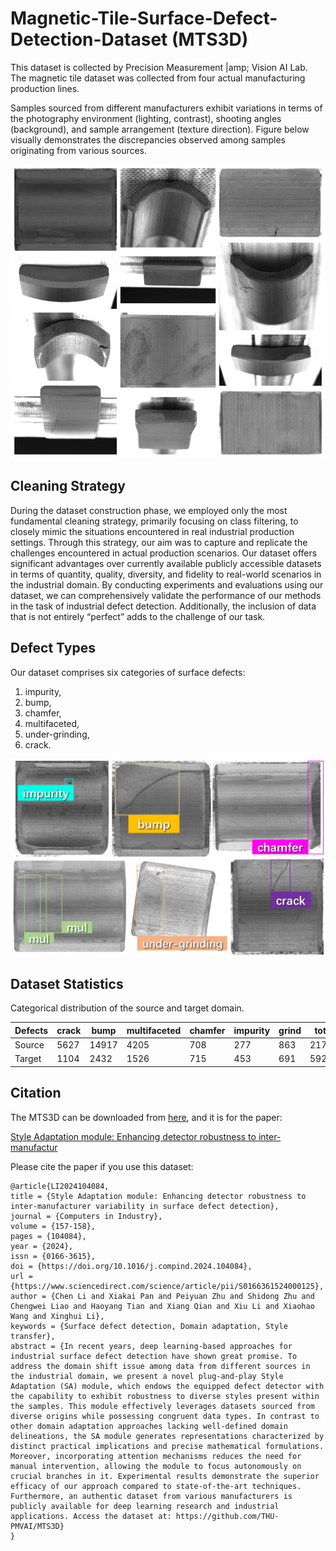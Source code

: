 # Magnetic-Tile-Surface-Defect-Detection-Dataset (MTS3D)

This dataset is collected by Precision Measurement |amp; Vision AI Lab. The magnetic tile dataset was collected from four actual manufacturing production lines.

Samples sourced from different manufacturers exhibit variations in terms of the photography environment (lighting, contrast), shooting angles (background), and sample arrangement (texture direction). Figure below visually demonstrates the discrepancies observed among samples originating from various sources.

![Samples from different manufacturing.](figs/diff_manu.png)

## Cleaning Strategy

During the dataset construction phase, we employed only the most fundamental cleaning strategy, primarily focusing on class filtering, to closely mimic the situations encountered in real industrial production settings. Through this strategy, our aim was to capture and replicate the challenges encountered in actual production scenarios. Our dataset offers significant advantages over currently available publicly accessible datasets in terms of quantity, quality, diversity, and fidelity to real-world scenarios in the industrial domain. By conducting experiments and evaluations using our dataset, we can comprehensively validate the performance of our methods in the task of industrial defect detection. Additionally, the inclusion of data that is not entirely “perfect” adds to the challenge of our task.

## Defect Types

Our dataset comprises six categories of surface defects:

1. impurity,
2. bump,
3. chamfer,
4. multifaceted,
5. under-grinding,
6. crack.

![Defects to be detected.](figs/defects.png)

## Dataset Statistics

Categorical distribution of the source and target domain.

| Defects | crack | bump  | multifaceted | chamfer | impurity | grind | total |
| ------- | ----- | ----- | ------------ | ------- | -------- | ----- | ----- |
| Source  | 5627  | 14917 | 4205         | 708     | 277      | 863   | 21700 |
| Target  | 1104  | 2432  | 1526         | 715     | 453      | 691   | 5927  |

## Citation

<!-- > We are actively working to advance the openness of our dataset, and it will be available online before April 15. -->

The MTS3D can be downloaded from [here](https://cloud.tsinghua.edu.cn/d/7338965b350b4b5b9902/), and it is for the paper:

<!-- [Style Adaptation module: Enhancing detector robustness to inter-manufactur](https://doi.org/10.1016/j.compind.2024.104084) -->
[Style Adaptation module: Enhancing detector robustness to inter-manufactur](https://authors.elsevier.com/c/1ino~bquFYjLz)

Please cite the paper if you use this dataset:

```
@article{LI2024104084,
title = {Style Adaptation module: Enhancing detector robustness to inter-manufacturer variability in surface defect detection},
journal = {Computers in Industry},
volume = {157-158},
pages = {104084},
year = {2024},
issn = {0166-3615},
doi = {https://doi.org/10.1016/j.compind.2024.104084},
url = {https://www.sciencedirect.com/science/article/pii/S0166361524000125},
author = {Chen Li and Xiakai Pan and Peiyuan Zhu and Shidong Zhu and Chengwei Liao and Haoyang Tian and Xiang Qian and Xiu Li and Xiaohao Wang and Xinghui Li},
keywords = {Surface defect detection, Domain adaptation, Style transfer},
abstract = {In recent years, deep learning-based approaches for industrial surface defect detection have shown great promise. To address the domain shift issue among data from different sources in the industrial domain, we present a novel plug-and-play Style Adaptation (SA) module, which endows the equipped defect detector with the capability to exhibit robustness to diverse styles present within the samples. This module effectively leverages datasets sourced from diverse origins while possessing congruent data types. In contrast to other domain adaptation approaches lacking well-defined domain delineations, the SA module generates representations characterized by distinct practical implications and precise mathematical formulations. Moreover, incorporating attention mechanisms reduces the need for manual intervention, allowing the module to focus autonomously on crucial branches in it. Experimental results demonstrate the superior efficacy of our approach compared to state-of-the-art techniques. Furthermore, an authentic dataset from various manufacturers is publicly available for deep learning research and industrial applications. Access the dataset at: https://github.com/THU-PMVAI/MTS3D}
}
```

<!-- ## Contact

This dataset is for research use only. If you have any problem about this work or dataset, please contact with Prof. Xinghui at li.xinghui@sz.tsinghua.edu.cn. -->
